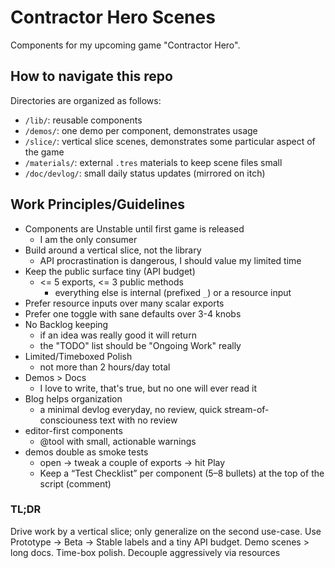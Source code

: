 # Contractor Hero Scenes

Components for my upcoming game "Contractor Hero".

## How to navigate this repo

Directories are organized as follows:

- `/lib/`: reusable components
- `/demos/`: one demo per component, demonstrates usage
- `/slice/`: vertical slice scenes, demonstrates some particular aspect of the game
- `/materials/`: external `.tres` materials to keep scene files small 
- `/doc/devlog/`: small daily status updates (mirrored on itch)

## Work Principles/Guidelines

- Components are Unstable until first game is released
    - I am the only consumer
- Build around a vertical slice, not the library
    - API procrastination is dangerous, I should value my limited time
- Keep the public surface tiny (API budget)
    - <= 5 exports, <= 3 public methods
        - everything else is internal (prefixed `_`) or a resource input
- Prefer resource inputs over many scalar exports
- Prefer one toggle with sane defaults over 3-4 knobs
- No Backlog keeping
    - if an idea was really good it will return
    - the "TODO" list should be "Ongoing Work" really
- Limited/Timeboxed Polish
    - not more than 2 hours/day total
- Demos > Docs
    - I love to write, that's true, but no one will ever read it
- Blog helps organization
    - a minimal devlog everyday, no review, quick stream-of-consciouness text with no review
- editor-first components
    - @tool with small, actionable warnings
- demos double as smoke tests
    - open → tweak a couple of exports → hit Play
    - Keep a “Test Checklist” per component (5–8 bullets) at the top of the script (comment)

### TL;DR

Drive work by a vertical slice; only generalize on the second use-case.
Use Prototype → Beta → Stable labels and a tiny API budget.
Demo scenes > long docs. Time-box polish.
Decouple aggressively via resources
